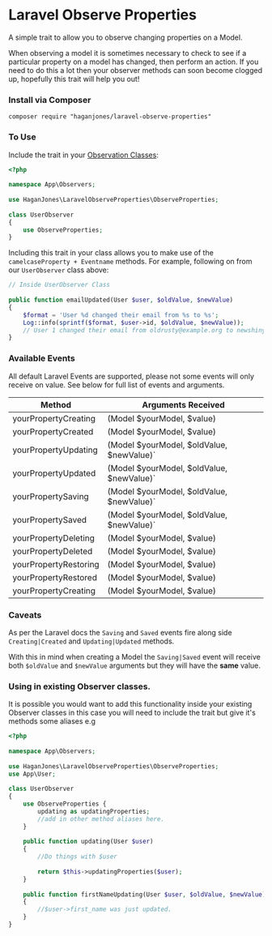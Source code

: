 # Laravel Observe Properties
A simple trait to allow you to observe changing properties on a Model.

When observing a model it is sometimes necessary to check to see if a particular property
on a model has changed, then perform an action. If you need to do this a lot then your
observer methods can soon become clogged up, hopefully this trait will help you out!

### Install via Composer
```
composer require "haganjones/laravel-observe-properties"
```

### To Use
Include the trait in your [Observation Classes](https://laravel.com/docs/5.4/eloquent#observers):
```php
<?php
 
namespace App\Observers;
 
use HaganJones\LaravelObserveProperties\ObserveProperties;
 
class UserObserver
{
    use ObserveProperties; 
}
```
Including this trait in your class allows you to make use of the `camelcaseProperty + Eventname` methods.
For example, following on from our `UserObserver` class above:
```php
// Inside UserObserver Class
 
public function emailUpdated(User $user, $oldValue, $newValue)
{
    $format = 'User %d changed their email from %s to %s';
    Log::info(sprintf($format, $user->id, $oldValue, $newValue));
    // User 1 changed their email from oldrusty@example.org to newshiny@example.org
}
```

### Available Events
All default Laravel Events are supported, please not some events will only receive on value.
See below for full list of events and arguments.

| Method                | Arguments Received                        |
|-----------------------|-------------------------------------------|
| yourPropertyCreating  | (Model $yourModel, $value)                |
| yourPropertyCreated   | (Model $yourModel, $value)                |
| yourPropertyUpdating  | (Model $yourModel, $oldValue, $newValue)` |
| yourPropertyUpdated   | (Model $yourModel, $oldValue, $newValue)` |
| yourPropertySaving    | (Model $yourModel, $oldValue, $newValue)` |
| yourPropertySaved     | (Model $yourModel, $oldValue, $newValue)` |
| yourPropertyDeleting  | (Model $yourModel, $value)                |
| yourPropertyDeleted   | (Model $yourModel, $value)                |
| yourPropertyRestoring | (Model $yourModel, $value)                |
| yourPropertyRestored  | (Model $yourModel, $value)                |
| yourPropertyCreating  | (Model $yourModel, $value)                |

### Caveats
As per the Laravel docs the `Saving` and `Saved` events fire along
side `Creating|Created` and `Updating|Updated` methods.
 
With this in mind when creating a Model the `Saving|Saved` event will receive
both `$oldValue` and `$newValue` arguments but they will have the
**same** value.

### Using in existing Observer classes.
It is possible you would want to add this functionality inside your
existing Observer classes in this case you will need to include the
trait but give it's methods some aliases e.g
 
```php
<?php
 
namespace App\Observers;
 
use HaganJones\LaravelObserveProperties\ObserveProperties;
use App\User;
 
class UserObserver
{
    use ObserveProperties {
        updating as updatingProperties;
        //add in other method aliases here.
    }
    
    public function updating(User $user)
    {
        //Do things with $user
        
        return $this->updatingProperties($user);
    }
    
    public function firstNameUpdating(User $user, $oldValue, $newValue)
    {
        //$user->first_name was just updated.
    }
}
```

